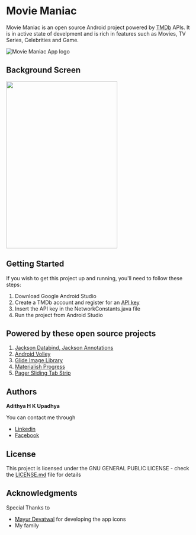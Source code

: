 # Movie Maniac

Movie Maniac is an open source Android project powered by [TMDb](https://www.themoviedb.org/) APIs.
It is in active state of develpment and is rich in features such as Movies, TV Series, Celebrities and Game.

![Movie Maniac App logo](app/src/main/res/mipmap-xxxhdpi/ic_launcher.png)

## Background Screen
<img src="app/src/main/res/drawable/app_background.jpg" align="middle" width="300" height="450"/>

## Getting Started

If you wish to get this project up and running, you'll need to follow these steps:

1. Download Google Android Studio
2. Create a TMDb account and register for an [API key](https://www.themoviedb.org/documentation/api)
3. Insert the API key in the NetworkConstants.java file
4. Run the project from Android Studio

## Powered by these open source projects

1. [Jackson Databind, Jackson Annotations](https://github.com/FasterXML)
2. [Android Volley](https://github.com/mcxiaoke/android-volley)
3. [Glide Image Library](https://github.com/bumptech/glide)
4. [Materialish Progress](https://github.com/pnikosis/materialish-progress)
5. [Pager Sliding Tab Strip](https://github.com/astuetz/PagerSlidingTabStrip)

## Authors

**Adithya H K Upadhya** 

You can contact me through
* [Linkedin](https://in.linkedin.com/in/adithya-upadhya-2021b582)
* [Facebook](https://www.facebook.com/hkuadithya)

## License

This project is licensed under the  GNU GENERAL PUBLIC LICENSE - check the [LICENSE.md](LICENSE.md) file for details

## Acknowledgments

Special Thanks to
* [Mayur Devatwal](https://www.behance.net/mayurdevatwal) for developing the app icons
* My family
